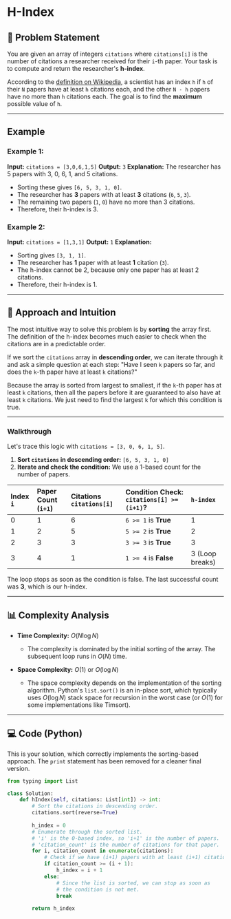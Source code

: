 # H-Index

## 📝 Problem Statement

You are given an array of integers `citations` where `citations[i]` is the number of citations a researcher received for their `i`-th paper. Your task is to compute and return the researcher's **h-index**.

According to the [definition on Wikipedia](https://en.wikipedia.org/wiki/H-index), a scientist has an index `h` if `h` of their `N` papers have at least `h` citations each, and the other `N - h` papers have no more than `h` citations each. The goal is to find the **maximum** possible value of `h`.

---

## Example

### Example 1:
**Input:** `citations = [3,0,6,1,5]`
**Output:** `3`
**Explanation:** The researcher has 5 papers with 3, 0, 6, 1, and 5 citations.
- Sorting these gives `[6, 5, 3, 1, 0]`.
- The researcher has **3** papers with at least **3** citations (`6`, `5`, `3`).
- The remaining two papers (`1`, `0`) have no more than 3 citations.
- Therefore, their h-index is 3.

### Example 2:
**Input:** `citations = [1,3,1]`
**Output:** `1`
**Explanation:**
- Sorting gives `[3, 1, 1]`.
- The researcher has **1** paper with at least **1** citation (`3`).
- The h-index cannot be 2, because only one paper has at least 2 citations.
- Therefore, their h-index is 1.

---
## 🧠 Approach and Intuition

The most intuitive way to solve this problem is by **sorting** the array first. The definition of the h-index becomes much easier to check when the citations are in a predictable order.

If we sort the `citations` array in **descending order**, we can iterate through it and ask a simple question at each step:
"Have I seen `k` papers so far, and does the `k`-th paper have at least `k` citations?"

Because the array is sorted from largest to smallest, if the `k`-th paper has at least `k` citations, then all the papers before it are guaranteed to also have at least `k` citations. We just need to find the largest `k` for which this condition is true.



---
### Walkthrough

Let's trace this logic with `citations = [3, 0, 6, 1, 5]`.

1.  **Sort `citations` in descending order:** `[6, 5, 3, 1, 0]`
2.  **Iterate and check the condition:** We use a 1-based count for the number of papers.

| Index `i` | Paper Count (`i+1`) | Citations `citations[i]` | Condition Check: `citations[i] >= (i+1)`? | `h-index` |
| :--- | :--- | :--- | :--- | :--- |
| 0 | 1 | 6 | `6 >= 1` is **True** | 1 |
| 1 | 2 | 5 | `5 >= 2` is **True** | 2 |
| 2 | 3 | 3 | `3 >= 3` is **True** | 3 |
| 3 | 4 | 1 | `1 >= 4` is **False** | 3 (Loop breaks) |

The loop stops as soon as the condition is false. The last successful count was **3**, which is our h-index.

---

## 📊 Complexity Analysis

* **Time Complexity:** $O(N \log N)$
    * The complexity is dominated by the initial sorting of the array. The subsequent loop runs in $O(N)$ time.

* **Space Complexity:** $O(1)$ or $O(\log N)$
    * The space complexity depends on the implementation of the sorting algorithm. Python's `list.sort()` is an in-place sort, which typically uses $O(\log N)$ stack space for recursion in the worst case (or $O(1)$ for some implementations like Timsort).

---

## 💻 Code (Python)

This is your solution, which correctly implements the sorting-based approach. The `print` statement has been removed for a cleaner final version.

```python
from typing import List

class Solution:
    def hIndex(self, citations: List[int]) -> int:
        # Sort the citations in descending order.
        citations.sort(reverse=True)
        
        h_index = 0
        # Enumerate through the sorted list.
        # 'i' is the 0-based index, so 'i+1' is the number of papers.
        # 'citation_count' is the number of citations for that paper.
        for i, citation_count in enumerate(citations):
            # Check if we have (i+1) papers with at least (i+1) citations.
            if citation_count >= (i + 1):
                h_index = i + 1
            else:
                # Since the list is sorted, we can stop as soon as
                # the condition is not met.
                break
                
        return h_index
```

